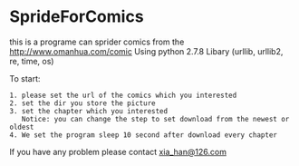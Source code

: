 # SprideForComics
this is a programe can sprider comics from the http://www.omanhua.com/comic
Using python 2.7.8
Libary (urllib, urllib2, re, time, os) 

To start:

    1. please set the url of the comics which you interested
    2. set the dir you store the picture
    3. set the chapter which you interested
       Notice: you can change the step to set download from the newest or oldest
    4. We set the program sleep 10 second after download every chapter


If you have any problem please contact xia_han@126.com
